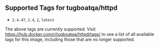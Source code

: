 ## Supported Tags for tugboatqa/httpd

* `2.4.47`, `2.4`, `2`, `latest`

The above tags are currently supported. Visit https://hub.docker.com/r/tugboatqa/httpd/tags/ to see a list of all available tags for this image, including those that are no longer supported.
